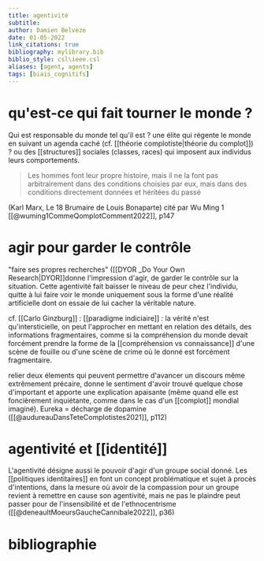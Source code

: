 ```yaml
---
title: agentivité
subtitle:
author: Damien Belvèze
date: 01-05-2022
link_citations: true
bibliography: mylibrary.bib
biblio_style: csl\ieee.csl
aliases: [agent, agents]
tags: [biais_cognitifs]
---
```


# qu'est-ce qui fait tourner le monde ?

Qui est responsable du monde tel qu'il est ? une élite qui régente le monde en suivant un agenda caché (cf. [[théorie complotiste|théorie du complot]]) ? ou des [[structures]] sociales (classes, races) qui imposent aux individus leurs comportements. 

> Les hommes font leur propre histoire, mais il ne la font pas arbitrairement dans des conditions choisies par eux, mais dans des conditions directement données et héritées du passé

(Karl Marx, Le 18 Brumaire de Louis Bonaparte) cité par Wu Ming 1 [[@wuming1CommeQomplotComment2022]], p147

# agir pour garder le contrôle

"faire ses propres recherches" ([[DYOR _Do Your Own Research|DYOR]]donne l'impression d'agir, de garder le contrôle sur la situation. Cette agentivité fait baisser le niveau de peur chez l'individu, quitte à lui faire voir le monde uniquement sous la forme d'une réalité artificielle dont on essaie de lui cacher la véritable nature. 

cf. [[Carlo Ginzburg]] : [[paradigme indiciaire]] : la vérité n'est qu'intersticielle, on peut l'approcher en mettant en relation des détails, des informations fragmentaires, comme si la compréhension du monde devait forcément prendre la forme de la [[compréhension vs connaissance]] d'une scène de fouille ou d'une scène de crime où le donné est forcément fragmentaire. 

relier deux élements qui peuvent permettre d'avancer un discours même extrêmement précaire, donne le sentiment d'avoir trouvé quelque chose d'important et apporte une explication apaisante (même quand elle est foncièrement inquiétante, comme dans le cas d'un [[complot]] mondial imaginé). Eureka = décharge de dopamine ([[@audureauDansTeteComplotistes2021]], p112)




# agentivité et [[identité]]

L'agentivité désigne aussi le pouvoir d'agir d'un groupe social donné. 
Les [[politiques identitaires]] en font un concept problématique et sujet à procès d'intentions, dans la mesure où avoir de la compassion pour un groupe revient à remettre en cause son agentivité, mais ne pas le plaindre peut passer pour de l'insensibilité et de l'ethnocentrisme ([[@deneaultMoeursGaucheCannibale2022]], p36)



# bibliographie


